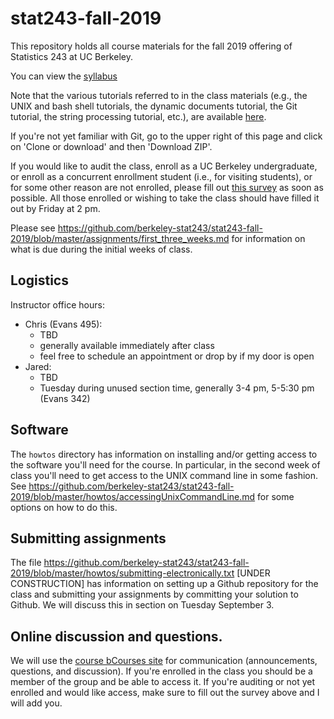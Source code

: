 # stat243-fall-2019
This repository holds all course materials for the fall 2019 offering of Statistics 243 at UC Berkeley.

You can view the [syllabus](https://github.com/berkeley-stat243/stat243-fall-2019/blob/master/syllabus/syllabus.pdf)

Note that the various tutorials referred to in the class materials (e.g., the UNIX and bash shell tutorials, the dynamic documents tutorial, the Git tutorial, the string processing tutorial, etc.), are available [here](http://statistics.berkeley.edu/computing/training/tutorials).

If you're not yet familiar with Git, go to the upper right of this page and click on 'Clone or download' and then 'Download ZIP'.

If you would like to audit the class, enroll as a UC Berkeley undergraduate, or enroll as a concurrent enrollment student (i.e., for visiting students), or for some other reason are not enrolled, please fill out [this survey](https://forms.gle/reY7xndSN2PVqcEj8) as soon as possible. All those enrolled or wishing to take the class should have filled it out by Friday at 2 pm.

Please see https://github.com/berkeley-stat243/stat243-fall-2019/blob/master/assignments/first_three_weeks.md for information on what is due during the initial weeks of class.

## Logistics

Instructor office hours:

  - Chris (Evans 495):
     - TBD
     - generally available immediately after class
     - feel free to schedule an appointment or drop by if my door is open
   - Jared:
     - TBD
     - Tuesday during unused section time, generally 3-4 pm, 5-5:30 pm (Evans 342)

## Software

The `howtos` directory has information on installing and/or getting access to the software you'll need for the course. In particular, in the second week of class you'll need to get access to the UNIX command line in some fashion. See https://github.com/berkeley-stat243/stat243-fall-2019/blob/master/howtos/accessingUnixCommandLine.md for some options on how to do this. 

## Submitting assignments

The file https://github.com/berkeley-stat243/stat243-fall-2019/blob/master/howtos/submitting-electronically.txt [UNDER CONSTRUCTION] has information on setting up a Github repository for the class and submitting your assignments by committing your solution to Github. We will discuss this in section on Tuesday September 3.

## Online discussion and questions.

We will use the [course bCourses site](https://bcourses.berkeley.edu/courses/1484436) for communication (announcements, questions, and discussion). If you're enrolled in the class you should be a member of the group and be able to access it. If you're auditing or not yet enrolled and would like access, make sure to fill out the survey above and I will add you. 
